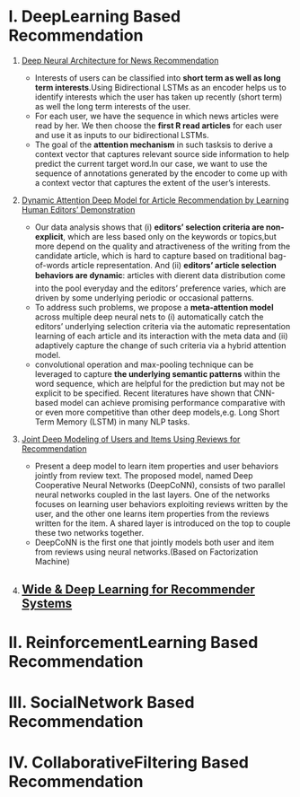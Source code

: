 # I. DeepLearning Based Recommendation 
1. [Deep Neural Architecture for News Recommendation](./deeplearningbasedrecommendation/Deep%20Neural%20Architecture%20for%20News%20Recommendation.pdf)
    - Interests of users can be classified into **short term as well as long term interests**.Using Bidirectional LSTMs as an encoder helps us to identify interests which the user has taken up recently (short term) as well the long term interests of the user.
    - For each user, we have the sequence in which news articles were read by her. We then choose the **first R read articles** for each user and use it as inputs to our bidirectional LSTMs.
    - The goal of the **attention mechanism** in such tasksis to derive a context vector that captures relevant source side information to help predict the current target word.In our case, we want to use the sequence of annotations generated by the encoder to come up with a context vector that captures the extent of the user’s interests. 


2. [Dynamic  Attention Deep Model for Article Recommendation by Learning Human Editors’ Demonstration](./deeplearningbasedrecommendation/Dynamic%20%20Attention%20Deep%20Model%20for%20Article%20Recommendation%20by%20Learning%20Human%20Editors%E2%80%99%20Demonstration.pdf)
   - Our data analysis shows that (i) **editors’ selection criteria are non-explicit**, which are less based only on the keywords or topics,but more depend on the quality and atractiveness of the writing from the candidate article, which is hard to capture based on traditional bag-of-words article representation. And (ii) **editors’ article selection behaviors are dynamic**: articles with dierent data distribution come into the pool everyday and the editors’ preference varies, which are driven by some underlying periodic or occasional patterns.
   - To address such problems, we propose a **meta-attention model** across multiple deep neural nets to (i) automatically catch the editors’ underlying selection criteria via the automatic representation learning of each article and its interaction with the meta data and (ii) adaptively capture the change of such criteria via a hybrid attention model. 
   -  convolutional operation and max-pooling technique can be leveraged to capture **the underlying semantic patterns** within the word sequence, which are helpful for the prediction but may not be explicit to be specified. Recent literatures have shown that CNN-based model can achieve promising performance comparative with or even more competitive than other deep models,e.g. Long Short Term Memory (LSTM) in many NLP tasks.

3. [Joint Deep Modeling of Users and Items Using Reviews for Recommendation](./deeplearningbasedrecommendation/Joint%20Deep%20Modeling%20of%20Users%20and%20Items%20Using%20Reviews%20for%20Recommendation.pdf)
    - Present a deep model to learn item properties and user behaviors jointly from review text. The proposed model, named Deep Cooperative Neural Networks (DeepCoNN), consists of two parallel neural networks coupled in the last layers. One of the networks focuses on learning user behaviors exploiting reviews written by the user, and the other one learns item properties from the reviews written for the item. A shared layer is introduced on the top to couple these two networks together.
    - DeepCoNN is the first one that jointly models both user and item from reviews using neural networks.(Based on Factorization Machine)

4. [Wide & Deep Learning for Recommender Systems](./deeplearningbasedrecommendation/Wide%20%26%20Deep%20Learning%20for%20Recommender%20Systems.pdf)
    - 




# II. ReinforcementLearning Based Recommendation 


# III. SocialNetwork Based Recommendation 


# IV. CollaborativeFiltering Based Recommendation